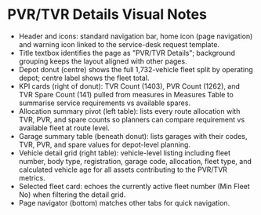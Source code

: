 # PVR/TVR Details Visual Notes

- Header and icons: standard navigation bar, home icon (page navigation) and warning icon linked to the service-desk request template.
- Title textbox identifies the page as "PVR/TVR Details"; background grouping keeps the layout aligned with other pages.
- Depot donut (centre) shows the full 1,732-vehicle fleet split by operating depot; centre label shows the fleet total.
- KPI cards (right of donut): TVR Count (1403), PVR Count (1262), and TVR Spare Count (141) pulled from measures in Measures Table to summarise service requirements vs available spares.
- Allocation summary pivot (left table): lists every route allocation with TVR, PVR, and spare counts so planners can compare requirement vs available fleet at route level.
- Garage summary table (beneath donut): lists garages with their codes, TVR, PVR, and spare values for depot-level planning.
- Vehicle detail grid (right table): vehicle-level listing including fleet number, body type, registration, garage code, allocation, fleet type, and calculated vehicle age for all assets contributing to the PVR/TVR metrics.
- Selected fleet card: echoes the currently active fleet number (Min Fleet No) when filtering the detail grid.
- Page navigator (bottom) matches other tabs for quick navigation.
